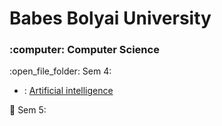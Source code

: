 # Babes Bolyai University
<h3>:computer: Computer Science</h3>
:open_file_folder: Sem 4:

* : [Artificial intelligence](https://github.com/ioanachelaru/Faculty/tree/master/Artificial%20intelligence)

:open_file_folder: Sem 5:
